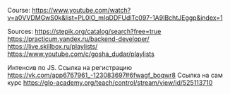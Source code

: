 Course: https://www.youtube.com/watch?v=a0VVDMGwS0k&list=PL0lO_mIqDDFUdlTc097-1A9IBchtJEggp&index=1

Sources:
https://stepik.org/catalog/search?free=true
https://practicum.yandex.ru/backend-developer/
https://live.skillbox.ru/playlists/
https://www.youtube.com/c/gosha_dudar/playlists

Интенсив по JS. Ссылка на регистрацию https://vk.com/app6767961_-123083697#6fwagf_boqwr8
Ссылка на сам курс https://glo-academy.org/teach/control/stream/view/id/525113710
